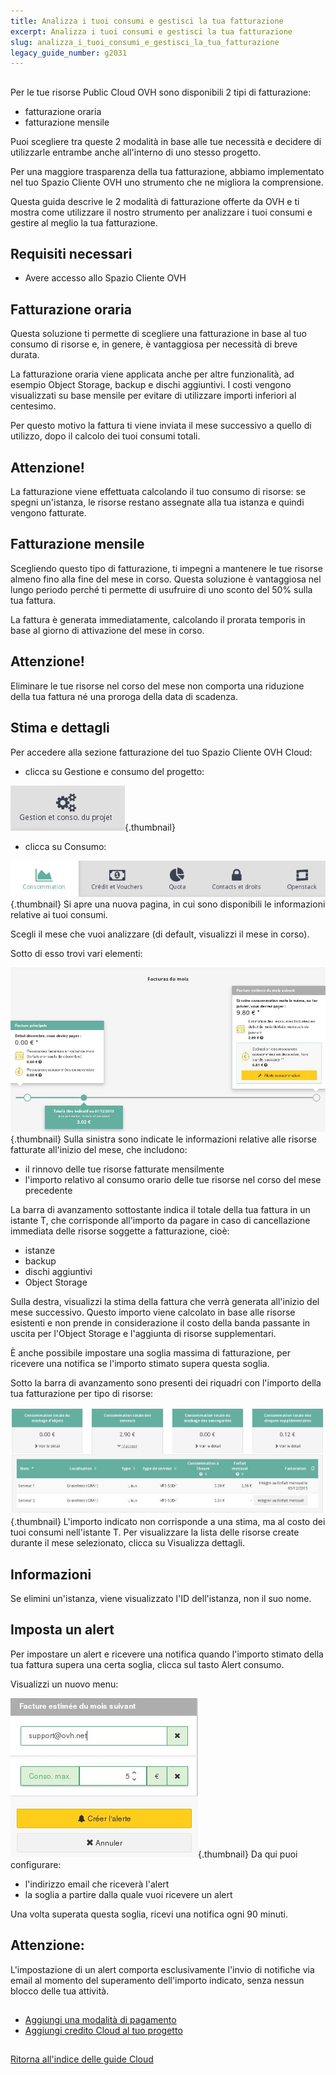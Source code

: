 ```yaml
---
title: Analizza i tuoi consumi e gestisci la tua fatturazione
excerpt: Analizza i tuoi consumi e gestisci la tua fatturazione
slug: analizza_i_tuoi_consumi_e_gestisci_la_tua_fatturazione
legacy_guide_number: g2031
---
```



## 
Per le tue risorse Public Cloud OVH sono disponibili 2 tipi di fatturazione:

- fatturazione oraria
- fatturazione mensile


Puoi scegliere tra queste 2 modalità in base alle tue necessità e decidere di utilizzarle entrambe anche all'interno di uno stesso progetto.

Per una maggiore trasparenza della tua fatturazione, abbiamo implementato nel tuo Spazio Cliente OVH uno strumento che ne migliora la comprensione.

Questa guida descrive le 2 modalità di fatturazione offerte da OVH e ti mostra come utilizzare il nostro strumento per analizzare i tuoi consumi e gestire al meglio la tua fatturazione.


## Requisiti necessari

- Avere accesso allo Spazio Cliente OVH




## Fatturazione oraria
Questa soluzione ti permette di scegliere una fatturazione in base al tuo consumo di risorse e, in genere, è vantaggiosa per necessità di breve durata.

La fatturazione oraria viene applicata anche per altre funzionalità, ad esempio Object Storage, backup e dischi aggiuntivi.
I costi vengono visualizzati su base mensile per evitare di utilizzare importi inferiori al centesimo. 

Per questo motivo la fattura ti viene inviata il mese successivo a quello di utilizzo, dopo il calcolo dei tuoi consumi totali.

## Attenzione!
La fatturazione viene effettuata calcolando il tuo consumo di risorse: se spegni un'istanza, le risorse restano assegnate alla tua istanza e quindi vengono fatturate.


## Fatturazione mensile
Scegliendo questo tipo di fatturazione, ti impegni a mantenere le tue risorse almeno fino alla fine del mese in corso.
Questa soluzione è vantaggiosa nel lungo periodo perché ti permette di usufruire di uno sconto del 50% sulla tua fattura.

La fattura è generata immediatamente, calcolando il prorata temporis in base al giorno di attivazione del mese in corso.

## Attenzione!
Eliminare le tue risorse nel corso del mese non comporta una riduzione della tua fattura né una proroga della data di scadenza.


## Stima e dettagli
Per accedere alla sezione fatturazione del tuo Spazio Cliente OVH Cloud:

- clicca su Gestione e consumo del progetto:



![](images/img_3509.jpg){.thumbnail}

- clicca su Consumo:



![](images/img_3511.jpg){.thumbnail}
Si apre una nuova pagina, in cui sono disponibili le informazioni relative ai tuoi consumi.

Scegli il mese che vuoi analizzare (di default, visualizzi il mese in corso).

Sotto di esso trovi vari elementi:

![](images/img_3507.jpg){.thumbnail}
Sulla sinistra sono indicate le informazioni relative alle risorse fatturate all'inizio del mese, che includono:

- il rinnovo delle tue risorse fatturate mensilmente
- l'importo relativo al consumo orario delle tue risorse nel corso del mese precedente


La barra di avanzamento sottostante indica il totale della tua fattura in un istante T, che corrisponde all'importo da pagare in caso di cancellazione immediata delle risorse soggette a fatturazione, cioè:

- istanze
- backup
- dischi aggiuntivi
- Object Storage


Sulla destra, visualizzi la stima della fattura che verrà generata all'inizio del mese successivo.
Questo importo viene calcolato in base alle risorse esistenti e non prende in considerazione il costo della banda passante in uscita per l'Object Storage e l'aggiunta di risorse supplementari.

È anche possibile impostare una soglia massima di fatturazione, per ricevere una notifica se l'importo stimato supera questa soglia.

Sotto la barra di avanzamento sono presenti dei riquadri con l'importo della tua fatturazione per tipo di risorse:

![](images/img_3512.jpg){.thumbnail}
L'importo indicato non corrisponde a una stima, ma al costo dei tuoi consumi nell'istante T.
Per visualizzare la lista delle risorse create durante il mese selezionato, clicca su Visualizza dettagli.

## Informazioni
Se elimini un'istanza, viene visualizzato l'ID dell'istanza, non il suo nome.


## Imposta un alert
Per impostare un alert e ricevere una notifica quando l'importo stimato della tua fattura supera una certa soglia, clicca sul tasto Alert consumo.

Visualizzi un nuovo menu:

![](images/img_3508.jpg){.thumbnail}
Da qui puoi configurare:

- l'indirizzo email che riceverà l'alert
- la soglia a partire dalla quale vuoi ricevere un alert


Una volta superata questa soglia, ricevi una notifica ogni 90 minuti.

## Attenzione:
L'impostazione di un alert comporta esclusivamente l'invio di notifiche via email al momento del superamento dell'importo indicato, senza nessun blocco delle tua attività.


## 

- [Aggiungi una modalità di pagamento]({legacy}1984)
- [Aggiungi credito Cloud al tuo progetto]({legacy}1907)




## 
[Ritorna all'indice delle guide Cloud]({legacy}1785)


